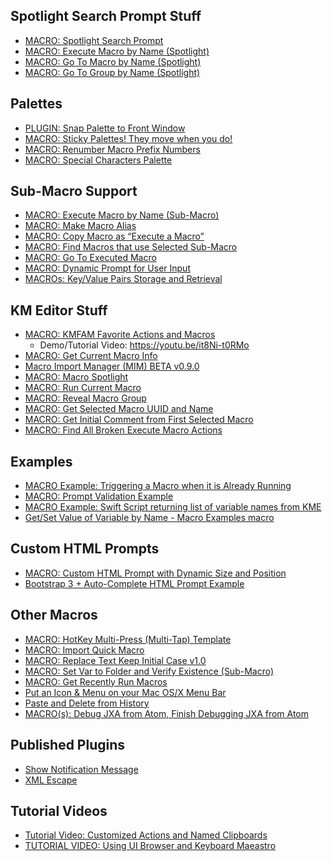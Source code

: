 ## Spotlight Search Prompt Stuff
* [MACRO: Spotlight Search Prompt](https://forum.keyboardmaestro.com/t/macro-spotlight-search-prompt/4665)
* [MACRO: Execute Macro by Name (Spotlight)](https://forum.keyboardmaestro.com/t/macro-execute-macro-by-name-spotlight/4667)
* [MACRO: Go To Macro by Name (Spotlight)](https://forum.keyboardmaestro.com/t/macro-go-to-macro-by-name-spotlight/4666)
* [MACRO: Go To Group by Name (Spotlight)
](https://forum.keyboardmaestro.com/t/macro-go-to-group-by-name-spotlight/4668)

## Palettes
* [PLUGIN: Snap Palette to Front Window](https://forum.keyboardmaestro.com/t/snap-palette-to-front-window-plugin-action/3880)
* [MACRO: Sticky Palettes! They move when you do!](https://forum.keyboardmaestro.com/t/sticky-palettes-they-move-when-you-do/3935)
* [MACRO: Renumber Macro Prefix Numbers](https://forum.keyboardmaestro.com/t/macro-renumber-macro-prefix-numbers/4011)
* [MACRO: Special Characters Palette](https://forum.keyboardmaestro.com/t/macro-special-characters-palette/4683)

## Sub-Macro Support
* [MACRO: Execute Macro by Name (Sub-Macro)](https://forum.keyboardmaestro.com/t/macro-execute-macro-by-name-sub-macro/4304)
* [MACRO: Make Macro Alias](https://forum.keyboardmaestro.com/t/macro-make-macro-alias/4139)
* [MACRO: Copy Macro as “Execute a Macro”](https://forum.keyboardmaestro.com/t/macro-copy-macro-as-execute-a-macro/4133)
* [MACRO: Find Macros that use Selected Sub-Macro](https://forum.keyboardmaestro.com/t/macro-find-macros-that-use-selected-sub-macro/4117)
* [MACRO: Go To Executed Macro](https://forum.keyboardmaestro.com/t/go-to-executed-macro/3987)
* [MACRO: Dynamic Prompt for User Input](https://forum.keyboardmaestro.com/t/macro-dynamic-prompt-for-user-input/4318)
* [MACROs: Key/Value Pairs Storage and Retrieval](https://forum.keyboardmaestro.com/t/macros-key-value-pairs-storage-and-retrieval/4640)

## KM Editor Stuff

* [MACRO: KMFAM Favorite Actions and Macros](https://forum.keyboardmaestro.com/t/macro-kmfam-favorite-actions-and-macros/4854)
  * Demo/Tutorial Video: https://youtu.be/it8Ni-t0RMo
* [MACRO: Get Current Macro Info](https://forum.keyboardmaestro.com/t/macro-get-current-macro-info/5477)
* [Macro Import Manager (MIM) BETA v0.9.0](https://forum.keyboardmaestro.com/t/new-macro-import-manager-mim-beta-v0-9-0/4387)
* [MACRO: Macro Spotlight](https://forum.keyboardmaestro.com/t/macro-macro-spotlight/4446)
* [MACRO: Run Current Macro](https://forum.keyboardmaestro.com/t/macro-run-current-macro/4333)
* [MACRO: Reveal Macro Group](https://forum.keyboardmaestro.com/t/macro-reveal-macro-group/4186)
* [MACRO: Get Selected Macro UUID and Name](https://forum.keyboardmaestro.com/t/macro-get-selected-macro-uuid-and-name-without-the-clipboard/4330)
* [MACRO: Get Initial Comment from First Selected Macro](https://forum.keyboardmaestro.com/t/macro-get-initial-comment-from-first-selected-macro/4718)
* [MACRO: Find All Broken Execute Macro Actions](https://forum.keyboardmaestro.com/t/macro-find-all-broken-execute-macro-actions/4882)

## Examples
* [MACRO Example: Triggering a Macro when it is Already Running](https://forum.keyboardmaestro.com/t/macro-example-triggering-a-macro-when-it-is-already-running/4720)
* [MACRO: Prompt Validation Example](https://forum.keyboardmaestro.com/t/macro-prompt-validation-example/4284)
* [MACRO Example: Swift Script returning list of variable names from KME](https://forum.keyboardmaestro.com/t/macro-example-swift-script-returning-list-of-variable-names-from-kme/4052)
* [Get/Set Value of Variable by Name - Macro Examples 
macro](https://forum.keyboardmaestro.com/t/get-set-value-of-variable-by-name-macro-examples/3893)

## Custom HTML Prompts
* [MACRO: Custom HTML Prompt with Dynamic Size and Position](https://forum.keyboardmaestro.com/t/macro-custom-html-prompt-with-dynamic-size-and-position/4210)
* [Bootstrap 3 + Auto-Complete HTML Prompt Example](https://forum.keyboardmaestro.com/t/bootstrap-3-auto-complete-html-prompt-example/3618)

## Other Macros
* [MACRO: HotKey Multi-Press (Multi-Tap) Template](https://forum.keyboardmaestro.com/t/macro-hotkey-multi-press-template-double-press-triple-press-etc/5242)
* [MACRO: Import Quick Macro](https://forum.keyboardmaestro.com/t/macro-import-quick-macro/4903)
* [MACRO: Replace Text Keep Initial Case v1.0](https://forum.keyboardmaestro.com/t/macro-replace-text-keep-initial-case-v1-0/4425)
* [MACRO: Set Var to Folder and Verify Existence (Sub-Macro)](https://forum.keyboardmaestro.com/t/macro-set-var-to-folder-and-verify-existence-sub-macro/4346)
* [MACRO: Get Recently Run Macros](https://forum.keyboardmaestro.com/t/macro-get-recently-run-macros/4309)
* [Put an Icon & Menu on your Mac OS/X Menu Bar](https://forum.keyboardmaestro.com/t/put-an-icon-menu-on-your-mac-os-x-menu-bar/3677)
* [Paste and Delete from History](https://forum.keyboardmaestro.com/t/paste-and-delete-from-history/3687)
* [MACRO(s): Debug JXA from Atom, Finish Debugging JXA from Atom](https://forum.keyboardmaestro.com/t/macro-s-debug-jxa-from-atom-finish-debugging-jxa-from-atom/4162)

## Published Plugins
* [Show Notification Message](https://forum.keyboardmaestro.com/t/show-notification-message/3864)
* [XML Escape](https://forum.keyboardmaestro.com/t/xml-escape/3840)

## Tutorial Videos
* [Tutorial Video: Customized Actions and Named Clipboards](https://www.youtube.com/watch?v=WKsXpIdxpCs)
* [TUTORIAL VIDEO: Using UI Browser and Keyboard Maeastro](https://www.youtube.com/watch?v=C06EjbwKuY0)